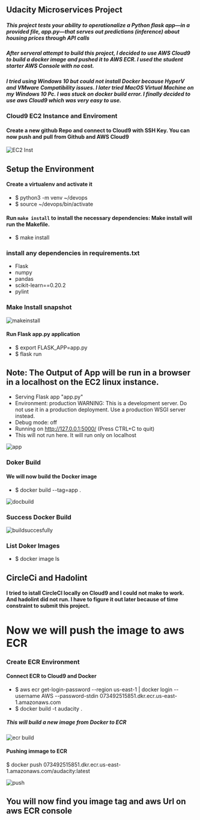 ## Udacity Microservices Project
##### This project tests your ability to operationalize a Python flask app—in a provided file, app.py—that serves out predictions (inference) about housing prices through API calls

##### After serveral attempt to build this project, I decided to use AWS Cloud9 to build a docker image and pushed it to AWS ECR. I used the student starter AWS Console with no cost.

##### I tried using Windows 10 but could not install Docker because HyperV and VMware Compatibility issues. I later tried MacOS Virtual Machine on my Windows 10 Pc. I was stuck on docker build error. I finally decided to use aws Cloud9 which was very easy to use. 

### Cloud9 EC2 Instance and Enviroment
#### Create a new github Repo and connect to Cloud9 with SSH Key. You can now push and pull from Github and AWS Cloud9

![EC2 Inst](https://user-images.githubusercontent.com/4149567/89208938-f587bd80-d582-11ea-8ad5-c2ae43f917ae.jpg)


## Setup the Environment

#### Create a virtualenv and activate it

 * $ python3 -m venv ~/devops
 * $ source ~/devops/bin/activate
 
 #### Run `make install` to install the necessary dependencies: Make install will run the Makefile.
 
 * $ make install
 
### install any dependencies in requirements.txt
 * Flask
 * numpy
 * pandas
 * scikit-learn==0.20.2
 * pylint

### Make Install snapshot
 
 ![makeinstall](https://user-images.githubusercontent.com/4149567/89211539-9d9f8580-d587-11ea-9075-9b88654968df.jpg)
 
#### Run Flask app.py application

  * $ export FLASK_APP=app.py
  * $ flask run

 ## Note:  The Output of App will be run in a browser in a localhost on the EC2 linux instance.
 
 * Serving Flask app "app.py"
 * Environment: production
   WARNING: This is a development server. Do not use it in a production deployment.
   Use a production WSGI server instead.
 * Debug mode: off
 * Running on http://127.0.0.1:5000/ (Press CTRL+C to quit) 
 * This will not run here. It will run only on localhost
 
 ![app](https://user-images.githubusercontent.com/4149567/89215398-3c2ee500-d58e-11ea-8cf8-149b9657b7f3.jpg)
 
 
 ### Doker Build
 #### We will now build the Docker image
  * $ docker build --tag=app .
  
  ![docbuild](https://user-images.githubusercontent.com/4149567/89215798-e0b12700-d58e-11ea-9010-f601d3acaff4.jpg)
  
 ### Success Docker Build
 
 ![buildsuccesfully](https://user-images.githubusercontent.com/4149567/89215996-3dacdd00-d58f-11ea-963b-8d0c96ae57b4.jpg)
 
 ### List Doker Images
 
   * $ docker image ls
   
## CircleCi and Hadolint
#### I tried to istall CircleCI locally on Cloud9 and I could not make to work. And hadolint did not run. I have to figure it out later because of time constraint to submit this project.

#  Now we will push the image to aws ECR
### Create ECR Environment
#### Connect ECR to Cloud9 and Docker
* $ aws ecr get-login-password --region us-east-1 | docker login --username AWS --password-stdin 073492515851.dkr.ecr.us-east-1.amazonaws.com
* $ docker build -t audacity .

##### This will build a new image from Docker to ECR

![ecr build](https://user-images.githubusercontent.com/4149567/89218850-608dc000-d594-11ea-8a7e-ae714e6f1931.jpg)

#### Pushing immage to ECR

$ docker push 073492515851.dkr.ecr.us-east-1.amazonaws.com/audacity:latest

![push ](https://user-images.githubusercontent.com/4149567/89219572-9f704580-d595-11ea-908b-a12b96a2c1b1.jpg)

## You will now find you image tag and aws Url on aws ECR console




 


